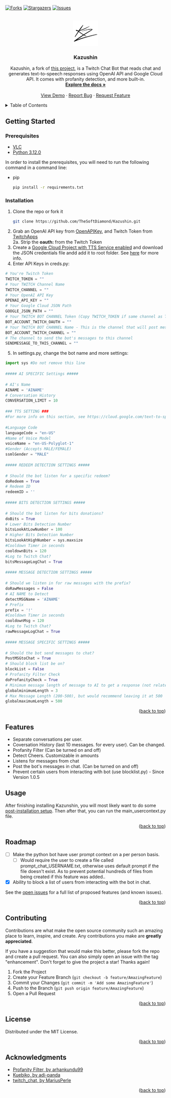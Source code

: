<!-- Improved compatibility of back to top link: See: https://github.com/othneildrew/Best-README-Template/pull/73 -->
<a name="readme-top"></a>
<!--
*** Thanks for checking out the Best-README-Template. If you have a suggestion
*** that would make this better, please fork the repo and create a pull request
*** or simply open an issue with the tag "enhancement".
*** Don't forget to give the project a star!
*** Thanks again! Now go create something AMAZING! :D
-->

<!-- PROJECT SHIELDS -->
<!--
*** I'm using markdown "reference style" links for readability.
*** Reference links are enclosed in brackets [ ] instead of parentheses ( ).
*** See the bottom of this document for the declaration of the reference variables
*** for contributors-url, forks-url, etc. This is an optional, concise syntax you may use.
*** https://www.markdownguide.org/basic-syntax/#reference-style-links
-->
[![Forks][forks-shield]][forks-url]
[![Stargazers][stars-shield]][stars-url]
[![Issues][issues-shield]][issues-url]

<!-- PROJECT LOGO -->
<br />
<div align="center">
  <a href="https://github.com/thesoftdiamond/Kazushin">
    <img src="images/logo.png" alt="Logo" width="80" height="80">
  </a>

<h3 align="center">Kazushin</h3>

  <p align="center">
    Kazushin, a fork of <a href="https://github.com/adi-panda/Kuebiko">this project</a>, is a Twitch Chat Bot that reads chat and generates text-to-speech responses using OpenAI API and Google Cloud API. It comes with profanity detection, and more built-in.
    <br />
    <a href="https://kazushindocs.softdiamond.net/"><strong>Explore the docs »</strong></a>
    <br />
    <br />
    <a href="https://github.com/TheSoftDiamond/Kazushin/">View Demo</a>
    ·
    <a href="https://github.com/TheSoftDiamond/Kazushin/issues">Report Bug</a>
    ·
    <a href="https://github.com/TheSoftDiamond/Kazushin/issues">Request Feature</a>
  </p>
</div>



<!-- TABLE OF CONTENTS -->
<details>
  <summary>Table of Contents</summary>
  <ol>
    <li>
      <a href="#getting-started">Getting Started</a>
      <ul>
        <li><a href="#prerequisites">Prerequisites</a></li>
        <li><a href="#installation">Installation</a></li>
      </ul>
    </li>
    <li><a href="#usage">Usage</a></li>
    <li><a href="#roadmap">Roadmap</a></li>
    <li><a href="#contributing">Contributing</a></li>
    <li><a href="#license">License</a></li>
    <li><a href="#acknowledgments">Acknowledgments</a></li>
  </ol>
</details>

<!-- ABOUT THE PROJECT -->

<!-- GETTING STARTED -->
## Getting Started

### Prerequisites

- [VLC](https://www.videolan.org/vlc/)
- [Python 3.12.0](https://www.python.org/downloads/release/python-3120/)

In order to install the prerequisites, you will need to run the following command in a command line:  
* pip
  ```sh
  pip install -r requirements.txt
  ```
  
### Installation

1. Clone the repo or fork it
   ```sh
   git clone https://github.com/TheSoftDiamond/Kazushin.git
   ```
2. Grab an OpenAI API key from [OpenAPIKey](https://openai.com/api/), and Twitch Token from [TwitchApps](https://twitchapps.com/tmi/)<br>
  2a. Strip the <b>oauth:</b> from the Twitch Token
3. Create a [Google Cloud Project with TTS Service enabled](https://cloud.google.com/) and download the JSON credentials file andd add it to root folder. See [here](https://github.com/TheSoftDiamond/Kazushin/wiki/Setting-up-Google.json) for more info.
4. Enter API Keys in creds.py:
  ```python
  # You're Twitch Token 
  TWITCH_TOKEN = ""
  # Your TWITCH Channel Name
  TWITCH_CHANNEL = ""
  # Your OpenAI API Key
  OPENAI_API_KEY = ""
  # Your Google Cloud JSON Path
  GOOGLE_JSON_PATH = ""
  # Your TWITCH BOT CHANNEL Token (Copy TWITCH_TOKEN if same channel as TWITCH_CHANNEL)
  BOT_ACCOUNT_TWITCH_OAUTH = ""
  # Your TWITCH BOT CHANNEL Name - This is the channel that will post messages to chat
  BOT_ACCOUNT_TWITCH_CHANNEL = ""
  # The channel to send the bot's messages to this channel
  SENDMESSAGE_TO_THIS_CHANNEL = ""
  ```
5. In settings.py, change the bot name and more settings:
```python
import sys #Do not remove this line

##### AI SPECIFIC Settings #####

# AI's Name 
AINAME = 'AINAME'
# Conversation History
CONVERSATION_LIMIT = 10

### TTS SETTING ###
#For more info on this section, see https://cloud.google.com/text-to-speech/docs/voices

#Language Code
languageCode = "en-US"
#Name of Voice Model 
voiceName = "en-US-Polyglot-1"
#Gender (Accepts MALE/FEMALE)
ssmlGender = "MALE"

##### REDEEM DETECTION SETTINGS #####

# Should the bot listen for a specific redeem?
doRedeem = True
# Redeem ID
redeemID = ''

##### BITS DETECTION SETTINGS #####

# Should the bot listen for bits donations?
doBits = True
# Lower Bits Detection Number 
bitsLookAtLowNumber = 100
# Higher Bits Detection Number
bitsLookAtHighNumber = sys.maxsize
#Cooldown Timer in seconds
cooldownBits = 120
#Log to Twitch Chat?
bitsMessageLogChat = True

##### MESSAGE DETECTION SETTINGS #####

# Should we listen in for raw messages with the prefix?
doRawMessages = False
# AI NAME to Detect
detectMSGName = 'AINAME'
# Prefix
prefix = '!'
#Cooldown Timer in seconds
cooldownMsg = 120
#Log to Twitch Chat?
rawMessageLogChat = True

##### MESSAGE SPECIFIC SETTINGS #####

# Should the bot send messages to chat?
PostMSGtoChat = True
# Should block list be on?
blockList = False
# Profanity Filter Check
doProfanityCheck = True
# Minimum message length of message to AI to get a response (not related to message detection events)
globalminimumLength = 3
# Max Message Length (200-500), but would recommend leaving it at 500
globalmaximumLength = 500

```

<p align="right">(<a href="#readme-top">back to top</a>)</p>

<!-- FEATURES -->
## Features
* Separate conversations per user.
* Coversation History (last 10 messages. for every user). Can be changed.
* Profanity Filter (Can be turned on and off)
* Detect Cheers. Customizable in amounts
* Listens for messages from chat
* Post the bot's messages in chat. (Can be turned on and off)
* Prevent certain users from interacting with bot (use blocklist.py) - Since Version 1.0.5

## Usage

After finishing installing Kazunshin, you will most likely want to do some <a href="">post-installation setup</a>. Then after that, you can run the main_usercontext.py file.

<p align="right">(<a href="#readme-top">back to top</a>)</p>

<!-- ROADMAP -->
## Roadmap

- [ ] Make the python bot have user prompt context on a per person basis.
  - [ ] Would require the user to create a file called prompt_chat_USERNAME.txt, otherwise uses default prompt if the file doesn't exist. As to prevent potential hundreds of files from being created if this feature was added..
- [x] Ability to block a list of users from interacting with the bot in chat.

See the [open issues](https://github.com/thesoftdiamond/kazushin/issues) for a full list of proposed features (and known issues).

<p align="right">(<a href="#readme-top">back to top</a>)</p>

<!-- CONTRIBUTING -->
## Contributing

Contributions are what make the open source community such an amazing place to learn, inspire, and create. Any contributions you make are **greatly appreciated**.

If you have a suggestion that would make this better, please fork the repo and create a pull request. You can also simply open an issue with the tag "enhancement".
Don't forget to give the project a star! Thanks again!

1. Fork the Project
2. Create your Feature Branch (`git checkout -b feature/AmazingFeature`)
3. Commit your Changes (`git commit -m 'Add some AmazingFeature'`)
4. Push to the Branch (`git push origin feature/AmazingFeature`)
5. Open a Pull Request

<p align="right">(<a href="#readme-top">back to top</a>)</p>

<!-- LICENSE -->
## License

Distributed under the MIT License. 

<p align="right">(<a href="#readme-top">back to top</a>)</p>

<!-- ACKNOWLEDGMENTS -->
## Acknowledgments

* [Profanity Filter, by arhankundu99](https://github.com/arhankundu99/profanity-filter)
* [Kuebiko, by adi-panda](https://github.com/adi-panda/Kuebiko)
* [twitch_chat, by MariusPerle](https://github.com/MariusPerle/twitch_chat)

<p align="right">(<a href="#readme-top">back to top</a>)</p>



<!-- MARKDOWN LINKS & IMAGES -->
<!-- https://www.markdownguide.org/basic-syntax/#reference-style-links -->
[contributors-shield]: https://img.shields.io/github/contributors/github_username/repo_name.svg?style=for-the-badge
[contributors-url]: https://github.com/thesoftdiamond/kazushin/graphs/contributors
[forks-shield]: https://img.shields.io/github/forks/thesoftdiamond/kazushin.svg?style=for-the-badge
[forks-url]: https://github.com/thesoftdiamond/kazushin/network/members
[stars-shield]: https://img.shields.io/github/stars/thesoftdiamond/kazushin.svg?style=for-the-badge
[stars-url]: https://github.com/thesoftdiamond/kazushin/stargazers
[issues-shield]: https://img.shields.io/github/issues/thesoftdiamond/kazushin.svg?style=for-the-badge
[issues-url]: https://github.com/github_username/repo_name/issues
[license-shield]: https://img.shields.io/github/license/github_username/repo_name.svg?style=for-the-badge
[license-url]: https://github.com/github_username/repo_name/blob/master/LICENSE.txt
[product-screenshot]: images/screenshot.webp
[Next.js]: https://img.shields.io/badge/next.js-000000?style=for-the-badge&logo=nextdotjs&logoColor=white
[Next-url]: https://nextjs.org/
[React.js]: https://img.shields.io/badge/React-20232A?style=for-the-badge&logo=react&logoColor=61DAFB
[React-url]: https://reactjs.org/
[Vue.js]: https://img.shields.io/badge/Vue.js-35495E?style=for-the-badge&logo=vuedotjs&logoColor=4FC08D
[Vue-url]: https://vuejs.org/
[Angular.io]: https://img.shields.io/badge/Angular-DD0031?style=for-the-badge&logo=angular&logoColor=white
[Angular-url]: https://angular.io/
[Svelte.dev]: https://img.shields.io/badge/Svelte-4A4A55?style=for-the-badge&logo=svelte&logoColor=FF3E00
[Svelte-url]: https://svelte.dev/
[Laravel.com]: https://img.shields.io/badge/Laravel-FF2D20?style=for-the-badge&logo=laravel&logoColor=white
[Laravel-url]: https://laravel.com
[Bootstrap.com]: https://img.shields.io/badge/Bootstrap-563D7C?style=for-the-badge&logo=bootstrap&logoColor=white
[Bootstrap-url]: https://getbootstrap.com
[JQuery.com]: https://img.shields.io/badge/jQuery-0769AD?style=for-the-badge&logo=jquery&logoColor=white
[JQuery-url]: https://jquery.com 
